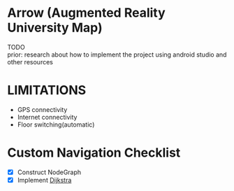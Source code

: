 # Arrow (Augmented Reality University Map)

TODO  
prior: research about how to implement the project using android studio and other resources    

# LIMITATIONS
- GPS connectivity
- Internet connectivity
- Floor switching(automatic)

# Custom Navigation Checklist
- [x] Construct NodeGraph
- [x] Implement [Dijkstra](https://www.geeksforgeeks.org/dijkstras-shortest-path-algorithm-greedy-algo-7/)
